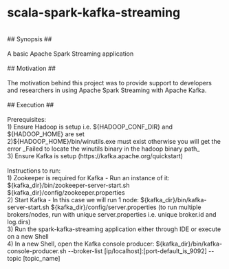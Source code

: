scala-spark-kafka-streaming <br />
=============
<br />
## Synopsis ## <br />
<br />
A basic Apache Spark Streaming application <br /> 
<br />
## Motivation ## <br /> 
<br />
The motivation behind this project was to provide support to developers and researchers in using Apache Spark Streaming with Apache Kafka. <br />
<br />
## Execution ## <br />
<br />
Prerequisites: <br />
1) Ensure Hadoop is setup i.e. ${HADOOP_CONF_DIR} and ${HADOOP_HOME} are set <br />
2)${HADOOP_HOME}/bin/winutils.exe must exist otherwise you will get the error _Failed to locate the winutils binary in the hadoop binary path_ <br />
3) Ensure Kafka is setup (https://kafka.apache.org/quickstart) <br />
<br />
Instructions to run: <br />
1) Zookeeper is required for Kafka - Run an instance of it: ${kafka_dir}/bin/zookeeper-server-start.sh ${kafka_dir}/config/zookeeper.properties <br />
2) Start Kafka - In this case we will run 1 node: ${kafka_dir}/bin/kafka-server-start.sh ${kafka_dir}/config/server.properties (to run multiple brokers/nodes, run with unique server.properties i.e. unique broker.id and log.dirs) <br />
3) Run the spark-kafka-streaming application either through IDE or execute on a new Shell <br />
4) In a new Shell, open the Kafka console producer: ${kafka_dir}/bin/kafka-console-producer.sh --broker-list [ip/localhost]:[port-default_is_9092] --topic [topic_name]  <br />
